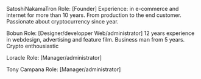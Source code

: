 

SatoshiNakamaTron
Role: [Founder]
Experience: in e-commerce and internet for more than 10 years. 
From production to the end customer.
Passionate about cryptocurrency since year.

Bobun
Role: [Designer/developper Web/administrator]
12 years experience in webdesign, advertising and feature film.
Business man from 5 years.
Crypto enthousiastic

Loracle
Role: [Manager/administrator]

Tony Campana
Role: [Manager/administrator]
